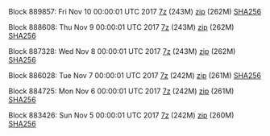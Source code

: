 Block 889857: Fri Nov 10 00:00:01 UTC 2017 [7z](https://transfer.sh/gF8Xy/bootstrap.dat.20171110.7z) (243M) [zip](https://transfer.sh/Eox7w/bootstrap.dat.20171110.zip) (262M) [SHA256](https://transfer.sh/2LrYD/sha256.txt)

Block 888608: Thu Nov  9 00:00:01 UTC 2017 [7z](https://transfer.sh/aXIiy/bootstrap.dat.20171109.7z) (243M) [zip](https://transfer.sh/Ro7Z3/bootstrap.dat.20171109.zip) (262M) [SHA256](https://transfer.sh/12D31F/sha256.txt)

Block 887328: Wed Nov  8 00:00:01 UTC 2017 [7z](https://transfer.sh/sfOGC/bootstrap.dat.20171108.7z) (243M) [zip](https://transfer.sh/pccFp/bootstrap.dat.20171108.zip) (262M) [SHA256](https://transfer.sh/VnoKL/sha256.txt)

Block 886028: Tue Nov  7 00:00:01 UTC 2017 [7z](https://transfer.sh/VBJ7z/bootstrap.dat.20171107.7z) (242M) [zip](https://transfer.sh/1igGO/bootstrap.dat.20171107.zip) (261M) [SHA256](https://transfer.sh/ag2uV/sha256.txt)

Block 884725: Mon Nov  6 00:00:01 UTC 2017 [7z](https://transfer.sh/Tfgfy/bootstrap.dat.20171106.7z) (242M) [zip](https://transfer.sh/4QnwI/bootstrap.dat.20171106.zip) (261M) [SHA256](https://transfer.sh/MHqJd/sha256.txt)

Block 883426: Sun Nov  5 00:00:01 UTC 2017 [7z](https://transfer.sh/xLHHc/bootstrap.dat.20171105.7z) (242M) [zip](https://transfer.sh/rc7pO/bootstrap.dat.20171105.zip) (260M) [SHA256](https://transfer.sh/122o63/sha256.txt)
